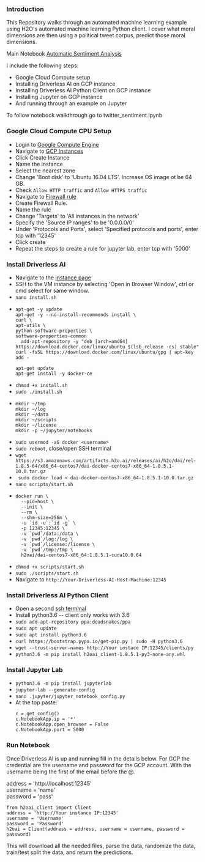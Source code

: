 ### Introduction
This Repository walks through an automated machine learning example using H2O's automated machine learning Python client. I cover what moral dimensions are then using a political tweet corpus, predict those moral dimensions.

Main Notebook [Automatic Sentiment Analysis](https://github.com/blazecolby/Automated-Machine-Learning-Ethical-Dimensions/blob/master/twitter_sentiment.ipynb)

I include the following steps:
- Google Cloud Compute setup
- Installing Driverless AI on GCP instance
- Installing Driverless AI Python Client on GCP instance
- Installing Jupyter on GCP instance
- And running through an example on Jupyter

To follow notebook walkthrough go to twitter_sentiment.ipynb


### Google Cloud Compute CPU Setup
- Login to [Google Compute Engine](https://console.cloud.google.com)
- Navigate to [GCP Instances](https://console.cloud.google.com/compute/instances)
- Click Create Instance
- Name the instance
- Select the nearest zone
- Change 'Boot disk' to 'Ubuntu 16.04 LTS'. Increase OS image ot be 64 GB.
- Check `Allow HTTP traffic` and `Allow HTTPS traffic`
- Navigate to [Firewall rule](https://console.cloud.google.com/networking/firewalls/)
- Create Firewall Rule.
- Name the rule
- Change 'Targets' to 'All instances in the network'
- Specify the 'Source IP ranges' to be '0.0.0.0/0'
- Under 'Protocols and Ports', select 'Specified protocols and ports', enter tcp with '12345'
- Click create
- Repeat the steps to create a rule for jupyter lab, enter tcp with '5000'

### Install Driverless AI
- Navigate to the [instance page](https://console.cloud.google.com/compute/instances)
- SSH to the VM instance by selecting 'Open in Browser Window', ctrl or cmd select for same window.
- ```nano install.sh```
- ```
  apt-get -y update
  apt-get -y --no-install-recommends install \
  curl \
  apt-utils \
  python-software-properties \
  software-properties-common
    add-apt-repository -y "deb [arch=amd64] https://download.docker.com/linux/ubuntu $(lsb_release -cs) stable"
  curl -fsSL https://download.docker.com/linux/ubuntu/gpg | apt-key add -

  apt-get update
  apt-get install -y docker-ce
  ```
- ```chmod +x install.sh```
- ```sudo ./install.sh```
- ```
  mkdir ~/tmp
  mkdir ~/log
  mkdir ~/data
  mkdir ~/scripts
  mkdir ~/license
  mkdir -p ~/jupyter/notebooks
  ```
- ```sudo usermod -aG docker <username>```
- ```sudo reboot```, close/open SSH terminal
- ```wget https://s3.amazonaws.com/artifacts.h2o.ai/releases/ai/h2o/dai/rel-1.8.5-64/x86_64-centos7/dai-docker-centos7-x86_64-1.8.5.1-10.0.tar.gz```
- ``` sudo docker load < dai-docker-centos7-x86_64-1.8.5.1-10.0.tar.gz```
- ```nano scripts/start.sh```
- ```
  docker run \
    --pid=host \
    --init \
    --rm \
    --shm-size=256m \
    -u `id -u`:`id -g` \
    -p 12345:12345 \
    -v `pwd`/data:/data \
    -v `pwd`/log:/log \
    -v `pwd`/license:/license \
    -v `pwd`/tmp:/tmp \
    h2oai/dai-centos7-x86_64:1.8.5.1-cuda10.0.64
  ```
- ```chmod +x scripts/start.sh```
- ```sudo ./scripts/start.sh```
- Navigate to ```http://Your-Driverless-AI-Host-Machine:12345```

### Install Driverless AI Python Client
- Open a second [ssh terminal](https://console.cloud.google.com/compute/instances) 
- Install python3.6 -- client only works with 3.6
- ```sudo add-apt-repository ppa:deadsnakes/ppa```
- ```sudo apt update```
- ```sudo apt install python3.6```
- ```curl https://bootstrap.pypa.io/get-pip.py | sudo -H python3.6```
- ```wget --trust-server-names http://Your instace IP:12345/clients/py```
- ```python3.6 -m pip install h2oai_client-1.8.5.1-py3-none-any.whl```

### Install Jupyter Lab
- ```python3.6 -m pip install jupyterlab```
- ```jupyter-lab --generate-config```
- ```nano .jupyter/jupyter_notebook_config.py```
- At the top paste:
  ```
  c = get_config()
  c.NotebookApp.ip = '*'
  c.NotebookApp.open_browser = False
  c.NotebookApp.port = 5000
  ```
  
### Run Notebook
Once Driverless AI is up and running fill in the details below. For GCP the credential are the username and password for the GCP account. With the username being the first of the email before the @.

address = 'http://localhost:12345' <br>
username = 'name' <br>
password = 'pass'
```
from h2oai_client import Client
address = 'http://Your instance IP:12345'
username = 'Username'
password = 'Password'
h2oai = Client(address = address, username = username, password = password)
```
This will download all the needed files, parse the data, randomize the data, train/test split the data, and return the predictions. 
